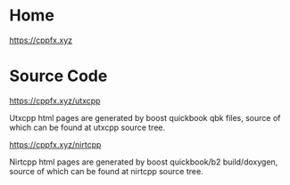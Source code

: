 Home
================================================================================

https://cppfx.xyz

Source Code
================================================================================

https://cppfx.xyz/utxcpp

Utxcpp html pages are generated by boost quickbook qbk files, source of which can be found at utxcpp source tree.

https://cppfx.xyz/nirtcpp

Nirtcpp html pages are generated by boost quickbook/b2 build/doxygen, source of which can be found at nirtcpp source tree.



